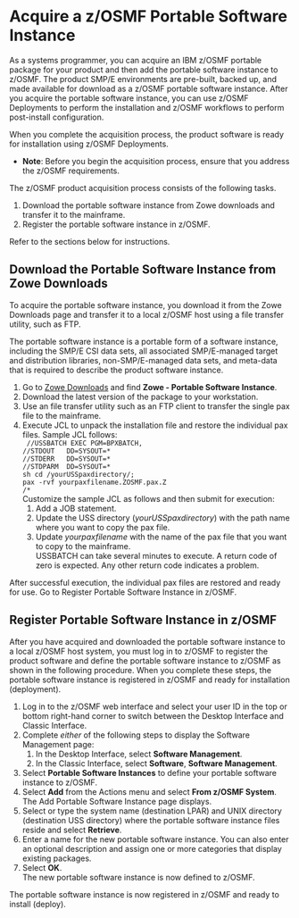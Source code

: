 # Acquire a z/OSMF Portable Software Instance

As a systems programmer, you can acquire an IBM z/OSMF portable package for your product and then add the portable software instance to z/OSMF. The product SMP/E environments are pre-built, backed up, and made available for download as a z/OSMF portable software instance. After you acquire the portable software instance, you can use z/OSMF Deployments to perform the installation and z/OSMF workflows to perform post-install configuration.

When you complete the acquisition process, the product software is ready for installation using z/OSMF Deployments.

- **Note**: Before you begin the acquisition process, ensure that you address the z/OSMF requirements.

The z/OSMF product acquisition process consists of the following tasks.

1. Download the portable software instance from Zowe downloads and transfer it to the mainframe.
2. Register the portable software instance in z/OSMF.

Refer to the sections below for instructions.

## Download the Portable Software Instance from Zowe Downloads

To acquire the portable software instance, you download it from the Zowe Downloads page and transfer it to a local z/OSMF host using a file transfer utility, such as FTP.

The portable software instance is a portable form of a software instance, including the SMP/E CSI data sets, all associated SMP/E-managed target and distribution libraries, non-SMP/E-managed data sets, and meta-data that is required to describe the product software instance.

1. Go to [Zowe Downloads](https://www.zowe.org/download.html) and find **Zowe - Portable Software Instance**.
2. Download the latest version of the package to your workstation.
3. Use an file transfer utility such as an FTP client to transfer the single pax file to the mainframe.
4. Execute JCL to unpack the installation file and restore the individual pax files. Sample JCL follows:  
` //USSBATCH EXEC PGM=BPXBATCH,`  
`//STDOUT   DD=SYSOUT=*`  
`//STDERR   DD=SYSOUT=*`  
`//STDPARM  DD=SYSOUT=*`  
`sh cd /yourUSSpaxdirectory/;`  
`pax -rvf yourpaxfilename.ZOSMF.pax.Z`  
`/*`  
Customize the sample JCL as follows and then submit for execution:
    1. Add a JOB statement.
    2. Update the USS directory (*yourUSSpaxdirectory*) with the path name where you want to copy the pax file.
    3. Update *yourpaxfilename* with the name of the pax file that you want to copy to the mainframe.  
USSBATCH can take several minutes to execute. A return code of zero is expected. Any other return code indicates a problem.  

After successful execution, the individual pax files are restored and ready for use. Go to Register Portable Software Instance in z/OSMF.

## Register Portable Software Instance in z/OSMF

After you have acquired and downloaded the portable software instance to a local z/OSMF host system, you must log in to z/OSMF to register the product software and define the portable software instance to z/OSMF as shown in the following procedure. When you complete these steps, the portable software instance is registered in z/OSMF and ready for installation (deployment).

1. Log in to the z/OSMF web interface and select your user ID in the top or bottom right-hand corner to switch between the Desktop Interface and Classic Interface.
2. Complete *either* of the following steps to display the Software Management page:
    1. In the Desktop Interface, select **Software Management**.
    2. In the Classic Interface, select **Software**, **Software Management**.
3. Select **Portable Software Instances** to define your portable software instance to z/OSMF.
4. Select **Add** from the Actions menu and select **From z/OSMF System**.  
The Add Portable Software Instance page displays.
5. Select or type the system name (destination LPAR) and UNIX directory (destination USS directory) where the portable software instance files reside and select **Retrieve**.
6. Enter a name for the new portable software instance. You can also enter an optional description and assign one or more categories that display existing packages.
7. Select **OK**.  
The new portable software instance is now defined to z/OSMF.

The portable software instance is now registered in z/OSMF and ready to install (deploy).
